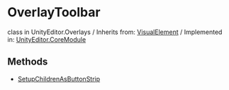 # OverlayToolbar
class in UnityEditor.Overlays
 / Inherits from: <a href="https://docs.unity3d.com/6000.0/Documentation/ScriptReference/VisualElement.html">VisualElement</a> / Implemented in: <a href="https://docs.unity3d.com/6000.0/Documentation/ScriptReference/UnityEditor.CoreModule.html">UnityEditor.CoreModule</a>

## Methods
- <a href="https://docs.unity3d.com/6000.0/Documentation/ScriptReference/OverlayToolbar.SetupChildrenAsButtonStrip.html">SetupChildrenAsButtonStrip</a>
